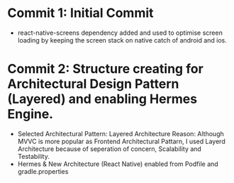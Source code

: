 # Commit 1: Initial Commit
* react-native-screens dependency added and used to optimise screen loading by keeping the screen stack on native catch of android and ios.
# Commit 2: Structure creating for Architectural Design Pattern (Layered) and enabling Hermes Engine.
* Selected Architectural Pattern: Layered Architecture 
Reason: Although MVVC is more popular as Frontend Architectural Pattarn, I used Layerd Architecture because of seperation of concern, Scalability and Testability.
* Hermes & New Architecture (React Native) enabled from Podfile and gradle.properties